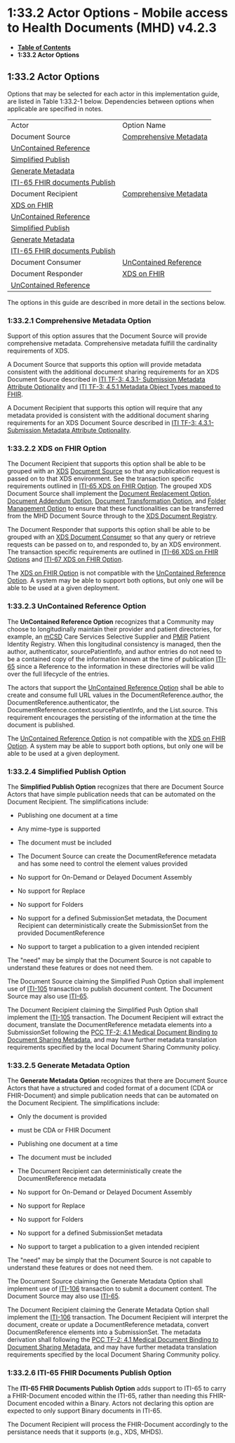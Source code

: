 # 1:33.2 Actor Options - Mobile access to Health Documents (MHD) v4.2.3

* [**Table of Contents**](toc.md)
* **1:33.2 Actor Options**

## 1:33.2 Actor Options

Options that may be selected for each actor in this implementation guide, are listed in Table 1:33.2-1 below. Dependencies between options when applicable are specified in notes.

| | |
| :--- | :--- |
| Actor | Option Name |
| Document Source | [Comprehensive Metadata](#13321-comprehensive-metadata-option) |
| [UnContained Reference](#13323-uncontained-reference-option) | |
| [Simplified Publish](#13324-simplified-publish-option) | |
| [Generate Metadata](#13325-generate-metadata-option) | |
| [ITI-65 FHIR documents Publish](#13326-iti-65-fhir-documents-publish-option) | |
| Document Recipient | [Comprehensive Metadata](#13321-comprehensive-metadata-option) |
| [XDS on FHIR](#13322-xds-on-fhir-option) | |
| [UnContained Reference](#13323-uncontained-reference-option) | |
| [Simplified Publish](#13324-simplified-publish-option) | |
| [Generate Metadata](#13325-generate-metadata-option) | |
| [ITI-65 FHIR documents Publish](#13326-iti-65-fhir-documents-publish-option) | |
| Document Consumer | [UnContained Reference](#13323-uncontained-reference-option) |
| Document Responder | [XDS on FHIR](#13322-xds-on-fhir-option) |
| [UnContained Reference](#13323-uncontained-reference-option) | |

The options in this guide are described in more detail in the sections below.

### 1:33.2.1 Comprehensive Metadata Option

Support of this option assures that the Document Source will provide comprehensive metadata. Comprehensive metadata fulfill the cardinality requirements of XDS.

A Document Source that supports this option will provide metadata consistent with the additional document sharing requirements for an XDS Document Source described in [ITI TF-3: 4.3.1- Submission Metadata Attribute Optionality](https://profiles.ihe.net/ITI/TF/Volume3/ch-4.3.html#4.3.1) and [ITI TF-3: 4.5.1 Metadata Object Types mapped to FHIR](32_fhir_maps.md).

A Document Recipient that supports this option will require that any metadata provided is consistent with the additional document sharing requirements for an XDS Document Source described in [ITI TF-3: 4.3.1- Submission Metadata Attribute Optionality](https://profiles.ihe.net/ITI/TF/Volume3/ch-4.3.html#4.3.1).

### 1:33.2.2 XDS on FHIR Option

The Document Recipient that supports this option shall be able to be grouped with an [XDS](https://profiles.ihe.net/ITI/TF/Volume1/ch-10.html) [Document Source](https://profiles.ihe.net/ITI/TF/Volume1/ch-10.html#10.1.1.1) so that any publication request is passed on to that XDS environment. See the transaction specific requirements outlined in [ITI-65 XDS on FHIR Option](ITI-65.md#23654131-grouping-with-actors-in-other-document-sharing-profiles). The grouped XDS Document Source shall implement the [Document Replacement Option](https://profiles.ihe.net/ITI/TF/Volume1/ch-10.html#10.2.1), [Document Addendum Option](https://profiles.ihe.net/ITI/TF/Volume1/ch-10.html#10.2.2), [Document Transformation Option](https://profiles.ihe.net/ITI/TF/Volume1/ch-10.html#10.2.3), and [Folder Management Option](https://profiles.ihe.net/ITI/TF/Volume1/ch-10.html#10.2.4) to ensure that these functionalities can be transferred from the MHD Document Source through to the [XDS Document Registry](https://profiles.ihe.net/ITI/TF/Volume1/ch-10.html#10.1.1.3).

The Document Responder that supports this option shall be able to be grouped with an [XDS Document Consumer](https://profiles.ihe.net/ITI/TF/Volume1/ch-10.html#10.1.1.2) so that any query or retrieve requests can be passed on to, and responded to, by an XDS environment. The transaction specific requirements are outlined in [ITI-66 XDS on FHIR Options](ITI-66.md#23664131-xds-on-fhir-option) and [ITI-67 XDS on FHIR Option](ITI-67.md#23674131-xds-on-fhir-option).

The [XDS on FHIR Option](#13322-xds-on-fhir-option) is not compatible with the [UnContained Reference Option](#13323-uncontained-reference-option). A system may be able to support both options, but only one will be able to be used at a given deployment.

### 1:33.2.3 UnContained Reference Option

The **UnContained Reference Option** recognizes that a Community may choose to longitudinally maintain their provider and patient directories, for example, an [mCSD](https://profiles.ihe.net/ITI/TF/Volume1/ch-46.html) Care Services Selective Supplier and [PMIR](https://profiles.ihe.net/ITI/TF/Volume1/ch-49.html) Patient Identity Registry. When this longitudinal consistency is managed, then the author, authenticator, sourcePatientInfo, and author entries do not need to be a contained copy of the information known at the time of publication [ITI-65](ITI-65.md) since a Reference to the information in these directories will be valid over the full lifecycle of the entries.

The actors that support the [UnContained Reference Option](#13323-uncontained-reference-option) shall be able to create and consume full URL values in the DocumentReference.author, the DocumentReference.authenticator, the DocumentReference.context.sourcePatientInfo, and the List.source. This requirement encourages the persisting of the information at the time the document is published.

The [UnContained Reference Option](#13323-uncontained-reference-option) is not compatible with the [XDS on FHIR Option](#13322-xds-on-fhir-option). A system may be able to support both options, but only one will be able to be used at a given deployment.

### 1:33.2.4 Simplified Publish Option

The **Simplified Publish Option** recognizes that there are Document Source Actors that have simple publication needs that can be automated on the Document Recipient. The simplifications include:

* Publishing one document at a time 
* Any mime-type is supported
 
* The document must be included
* The Document Source can create the DocumentReference metadata and has some need to control the element values provided
* No support for On-Demand or Delayed Document Assembly
* No support for Replace
* No support for Folders
* No support for a defined SubmissionSet metadata, the Document Recipient can deterministically create the SubmissionSet from the provided DocumentReference
* No support to target a publication to a given intended recipient

The "need" may be simply that the Document Source is not capable to understand these features or does not need them.

The Document Source claiming the Simplified Push Option shall implement use of [ITI-105](ITI-105.md) transaction to publish document content. The Document Source may also use [ITI-65](ITI-65.md).

The Document Recipient claiming the Simplified Push Option shall implement the [ITI-105](ITI-105.md) transaction. The Document Recipient will extract the document, translate the DocumentReference metadata elements into a SubmissionSet following the [PCC TF-2: 4.1 Medical Document Binding to Document Sharing Metadata](https://profiles.ihe.net/ITI/sIPS/pcc.html#41-medical-document-binding-to-document-sharing-metadata), and may have further metadata translation requirements specified by the local Document Sharing Community policy.

### 1:33.2.5 Generate Metadata Option

The **Generate Metadata Option** recognizes that there are Document Source Actors that have a structured and coded format of a document (CDA or FHIR-Document) and simple publication needs that can be automated on the Document Recipient. The simplifications include:

* Only the document is provided 
* must be CDA or FHIR Document
 
* Publishing one document at a time
* The document must be included
* The Document Recipient can deterministically create the DocumentReference metadata
* No support for On-Demand or Delayed Document Assembly
* No support for Replace
* No support for Folders
* No support for a defined SubmissionSet metadata
* No support to target a publication to a given intended recipient

The "need" may be simply that the Document Source is not capable to understand these features or does not need them.

The Document Source claiming the Generate Metadata Option shall implement use of [ITI-106](ITI-106.md) transaction to submit a document content. The Document Source may also use [ITI-65](ITI-65.md).

The Document Recipient claiming the Generate Metadata Option shall implement the [ITI-106](ITI-106.md) transaction. The Document Recipient will interpret the document, create or update a DocumentReference metadata, convert DocumentReference elements into a SubmissionSet. The metadata derivation shall following the [PCC TF-2: 4.1 Medical Document Binding to Document Sharing Metadata](https://profiles.ihe.net/ITI/sIPS/pcc.html#41-medical-document-binding-to-document-sharing-metadata), and may have further metadata translation requirements specified by the local Document Sharing Community policy.

### 1:33.2.6 ITI-65 FHIR Documents Publish Option

The **ITI-65 FHIR Documents Publish Option** adds support to ITI-65 to carry a FHIR-Document encoded within the ITI-65, rather than needing this FHIR-Document encoded within a Binary. Actors not declaring this option are expected to only support Binary documents in ITI-65.

The Document Recipient will process the FHIR-Document accordingly to the persistance needs that it supports (e.g., XDS, MHDS).

